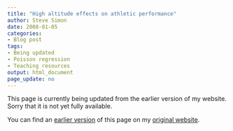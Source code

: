 ```yaml
---
title: "High altitude effects on athletic performance"
author: Steve Simon
date: 2008-01-05
categories:
- Blog post
tags:
- Being updated
- Poisson regression
- Teaching resources
output: html_document
page_update: no
---
```


This page is currently being updated from the earlier version of my website. Sorry that it is not yet fully available.

<!---More--->


You can find an [earlier version][sim1] of this page on my [original website][sim2].

[sim1]: http://www.pmean.com/08/HighAltitude.html
[sim2]: http://www.pmean.com/original_site.html
